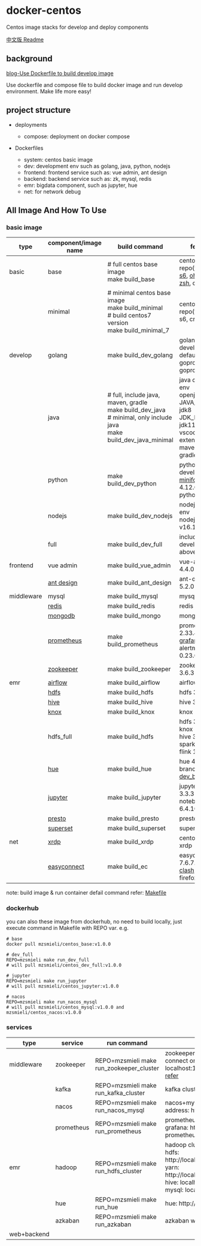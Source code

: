 # docker-centos
Centos image stacks for develop and deploy components

[中文版 Readme](https://github.com/smiecj/docker-centos/blob/main/README_zh.md)

## background
[blog-Use Dockerfile to build develop image](https://smiecj.github.io/2021/12/19/dockerfile-centos-dev/)

Use dockerfile and compose file to build docker image and run develop environment. Make life more easy!

## project structure
- deployments
  - compose: deployment on docker compose

- Dockerfiles
  - system: centos basic image
  - dev: development env such as golang, java, python, nodejs
  - frontend: frontend service such as: vue admin, ant design
  - backend: backend service such as: zk, mysql, redis
  - emr: bigdata component, such as jupyter, hue
  - net: for network debug

## All Image And How To Use

### basic image

|  type   | component/image name  | build command | feature
|  ----  | ---- | ---- | ---- |
| basic  | base | # full centos base image<br>make build_base | centos8, yum repo([tsinghua](https://mirrors.tuna.tsinghua.edu.cn/centos-vault/)), [s6](https://github.com/just-containers/s6-overlay), [oh-my-zsh](https://github.com/ohmyzsh/ohmyzsh), crontab  |
|   | minimal | # minimal centos base image<br>make build_minimal<br># build centos7 version<br>make build_minimal_7  | centos, yum repo(tsinghua), s6, crontab |
| develop  | golang | make build_dev_golang | golang develop env<br>default goproxy: goproxy.cn |
|   | java | # full, include java, maven, gradle<br>make build_dev_java<br># minimal, only include java<br>make build_dev_java_minimal | java develop env<br>openjdk<br>JAVA_HOME: jdk8<br>JDK_HOME: jdk11 for vscode java extension<br>maven: 3.8.4<br>gradle: 7.0.2 |
|   | python | make build_dev_python | python develop env<br>[miniforge](https://github.com/conda-forge/miniforge): 4.12.0<br>python: 3.8 |
|   | nodejs | make build_dev_nodejs | nodejs develop env<br>nodejs: v16.15.0 |
|   | full | make build_dev_full | include all develop env above |
| frontend  | vue admin | make build_vue_admin | vue-admin 4.4.0 |
|   | [ant design](https://pro.ant.design) | make build_ant_design | ant-design 5.2.0 |
| middleware  | mysql | make build_mysql | mysql 8.0.27 |
|   | [redis](https://redis.io) | make build_redis | redis 7.0-rc2 |
|   | [mongodb](https://www.mongodb.com) | make build_mongo | mongo 6.0.0 |
|   | [prometheus](https://prometheus.io) | make build_prometheus | prometheus 2.33.4<br>[grafana](https://grafana.com) 8.4.2<br>alertmanager 0.23.0 |
|   | [zookeeper](https://zookeeper.apache.org) | make build_zookeeper | zookeeper 3.6.3 |
| emr  | [airflow](https://airflow.apache.org) | make build_airflow | airflow 2.1.2 |
|   | [hdfs](https://hadoop.apache.org) | make build_hdfs | hdfs 3.3.2 |
|   | [hive](https://hive.apache.org) | make build_hive | hive 3.1.2 |
|   | [knox](https://knox.apache.org) | make build_knox | knox 1.6.1 |
|   | hdfs_full | make build_hdfs | hdfs 3.3.2<br>knox 1.6.1<br>hive 3.1.2<br>spark 3.2<br>flink 1.15 |
|   | [hue](https://gethue.com) | make build_hue | hue 4.3.0 fix branch: [dev_bugfix](https://github.com/smiecj/hue/tree/dev_bugfix) |
|   | [jupyter](https://jupyter.org) | make build_jupyter | jupyterlab 3.3.3<br>notebook 6.4.10 |
|   | [presto](https://prestodb.io) | make build_presto | presto 0.273.3 |
|   | [superset](https://superset.apache.org) | make build_superset | superset 1.4.2 |
| net  | [xrdp](https://github.com/neutrinolabs/xrdp) | make build_xrdp | centos with xrdp |
|   | [easyconnect](https://www.sangfor.com/cybersecurity/products/easyconnect) | make build_ec | easyconnect 7.6.7.3<br>[clash](https://github.com/Dreamacro/clash) 1.10.6<br>firefox |

note: build image & run container defail command refer: [Makefile](https://github.com/smiecj/docker-centos/blob/main/Makefile)

### dockerhub

you can also these image from dockerhub, no need to build locally, just execute command in Makefile with REPO var. e.g.

```shell
# base
docker pull mzsmieli/centos_base:v1.0.0

# dev_full
REPO=mzsmieli make run_dev_full
# will pull mzsmieli/centos_dev_full:v1.0.0

# jupyter
REPO=mzsmieli make run_jupyter
# will pull mzsmieli/centos_jupyter:v1.0.0

# nacos
REPO=mzsmieli make run_nacos_mysql
# will pull mzsmieli/centos_mysql:v1.0.0 and mzsmieli/centos_nacos:v1.0.0
```

### services

|  type   | service  | run command | feature
|  ----  | ---- | ---- | ---- |
|  middleware  | zookeeper | REPO=mzsmieli make run_zookeeper_cluster | zookeeper cluster(3 node)<br>connect on host: zkCli.sh -server localhost:12181<br>[refer](https://github.com/acntech/docker-zookeeper/blob/develop/docker-compose.cluster.yml) |
|    | kafka | REPO=mzsmieli make run_kafka_cluster | kafka cluster(3 node) |
|    | nacos | REPO=mzsmieli make run_nacos_mysql | nacos+mysql<br>address: http://localhost:8848 |
|    | prometheus | REPO=mzsmieli make run_prometheus | prometheus+grafana+alertmanager<br>grafana: http://localhost:3000<br>prometheus: http://localhost:3001 |
|  emr  | hadoop   | REPO=mzsmieli make run_hdfs_cluster | hadoop cluster<br>hdfs: http://localhost:8443/gateway/sandbox/hdfs<br>yarn: http://localhost:8443/gateway/sandbox/yarn<br>hive: localhost:10000<br>mysql: localhost:33306 |
|    | hue   | REPO=mzsmieli make run_hue | hue: http://localhost:8281 |
|    | azkaban   | REPO=mzsmieli make run_azkaban | azkaban web: http://localhost:8020 |
|  web+backend  | |  | |
